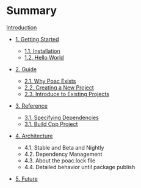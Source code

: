 # Summary

[Introduction](README.md)

* [1. Getting Started](getting-started/README.md)
  * [1.1. Installation](getting-started/installation.md)
  * [1.2. Hello World](getting-started/hello-world.md)

* [2. Guide](guide/README.md)
  * [2.1. Why Poac Exists](guide/why-poac-exists.md)
  * [2.2. Creating a New Project](guide/creating-a-new-project.md)
  * [2.3. Introduce to Existing Projects](guide/introduce-to-existing-projects.md)

* [3. Reference](reference/README.md)
  * [3.1. Specifying Dependencies](reference/specifying-dependencies.md)
  * [3.1. Build Cpp Project](reference/build-cpp-project.md)

* [4. Architecture](architecture/README.md)
  * 4.1. Stable and Beta and Nightly
  * 4.2. Dependency Management
  * 4.3. About the poac.lock file
  * 4.4. Detailed behavior until package publish

* [5. Future](future/README.md)
